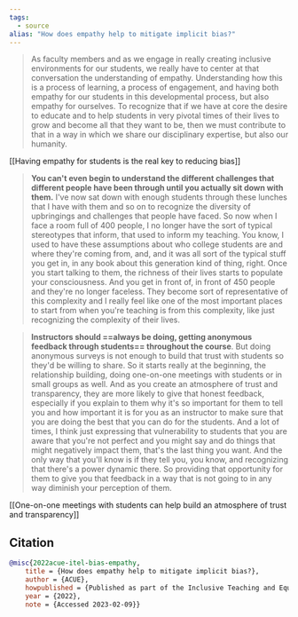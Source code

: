 ```yaml
---
tags:
  - source
alias: "How does empathy help to mitigate implicit bias?"
---
```

> As faculty members and as we engage in really creating inclusive environments for our students, we really have to center at that conversation the understanding of empathy. Understanding how this is a process of learning, a process of engagement, and having both empathy for our students in this developmental process, but also empathy for ourselves. To recognize that if we have at core the desire to educate and to help students in very pivotal times of their lives to grow and become all that they want to be, then we must contribute to that in a way in which we share our disciplinary expertise, but also our humanity. 

[[Having empathy for students is the real key to reducing bias]]

> **You can't even begin to understand the different challenges that different people have been through until you actually sit down with them.** I've now sat down with enough students through these lunches that I have with them and so on to recognize the diversity of upbringings and challenges that people have faced. So now when I face a room full of 400 people, I no longer have the sort of typical stereotypes that inform, that used to inform my teaching. You know, I used to have these assumptions about who college students are and where they're coming from, and, and it was all sort of the typical stuff you get in, in any book about this generation kind of thing, right. Once you start talking to them, the richness of their lives starts to populate your consciousness. And you get in front of, in front of 450 people and they're no  longer faceless. They become sort of representative of this complexity and I really feel like one of the most  important places to start from when you're teaching is from this complexity, like just recognizing the complexity of their lives. 

> **Instructors should ==always be doing, getting anonymous feedback through students== throughout the course**. But doing anonymous surveys is not enough to build that trust with students so they'd be willing to share. So it starts really at the beginning, the relationship building, doing one-on-one meetings with students or in small groups as well. And as you create an atmosphere of trust and transparency, they are more likely to give that honest feedback, especially if you explain to them why it's so important for them to tell you and how important it is for you as an instructor to make sure that you are doing the best that you can do for the students. And a lot of times, I think just expressing that vulnerability to students that you are aware that you're not perfect and you might say and do things that might negatively impact them, that's the last thing you want. And the only way that you'll know is if they tell you, you know, and recognizing that there's a power dynamic there. So providing that opportunity for them to give you that feedback in a way that is not going to in any way diminish your perception of them.

[[One-on-one meetings with students can help build an atmosphere of trust and transparency]]
## Citation

```bibtex
@misc{2022acue-itel-bias-empathy,
	title = {How does empathy help to mitigate implicit bias?},
	author = {ACUE},
	howpublished = {Published as part of the Inclusive Teaching and Equitable Learning course},
	year = {2022},
	note = {Accessed 2023-02-09}}
```

